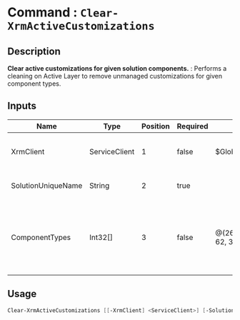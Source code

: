 # Command : `Clear-XrmActiveCustomizations` 

## Description

**Clear active customizations for given solution components.** : Performs a cleaning on Active Layer to remove unmanaged customizations for given component types.

## Inputs

Name|Type|Position|Required|Default|Description
----|----|--------|--------|-------|-----------
XrmClient|ServiceClient|1|false|$Global:XrmClient|Xrm connector initialized to target instance. Use latest one by default. (CrmServiceClient)
SolutionUniqueName|String|2|true||Solution unique name where to get components to clean.
ComponentTypes|Int32[]|3|false|@(26, 59, 60, 61, 62, 300)|Solution components types number to clean. (Default = 26, 59, 60, 61, 62, 300 = SavedQuery, SavedQueryVisualization, SystemForm, WebResource, SiteMap, Canvas App)


## Usage

```Powershell 
Clear-XrmActiveCustomizations [[-XrmClient] <ServiceClient>] [-SolutionUniqueName] <String> [[-ComponentTypes] <Int32[]>] [<CommonParameters>]
``` 


